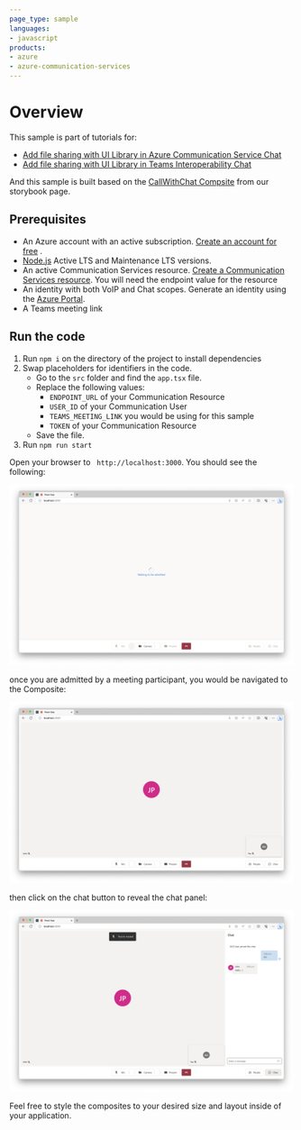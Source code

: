 ```yaml
---
page_type: sample
languages:
- javascript
products:
- azure
- azure-communication-services
---
```


# Overview

This sample is part of tutorials for:

- [Add file sharing with UI Library in Azure Communication Service Chat](https://docs.microsoft.com/azure/communication-services/tutorials/file-sharing-tutorial-acs-chat)
- [Add file sharing with UI Library in Teams Interoperability Chat](https://docs.microsoft.com/azure/communication-services/tutorials/file-sharing-tutorial-interop-chat)

And this sample is built based on the [CallWithChat Compsite](https://azure.github.io/communication-ui-library/?path=/docs/composites-call-with-chat-basicexample--basic-example) from our storybook page.

## Prerequisites

- An Azure account with an active subscription. [Create an account for free](https://azure.microsoft.com/free/?WT.mc_id=A261C142F)  .
- [Node.js](https://nodejs.org/en/) Active LTS and Maintenance LTS versions.
- An active Communication Services resource. [Create a Communication Services resource](https://docs.microsoft.com/azure/communication-services/quickstarts/create-communication-resource). You will need the endpoint value for the resource
- An identity with both VoIP and Chat scopes. Generate an identity using the [Azure Portal](https://docs.microsoft.com/azure/communication-services/quickstarts/identity/quick-create-identity).
- A Teams meeting link

## Run the code

1. Run `npm i` on the directory of the project to install dependencies
2. Swap placeholders for identifiers in the code.
    - Go to the `src` folder and find the `app.tsx` file.
    - Replace the following values:
        - `ENDPOINT_URL` of your Communication Resource
        - `USER_ID` of your Communication User
        - `TEAMS_MEETING_LINK` you would be using for this sample
        - `TOKEN` of your Communication Resource
    - Save the file.
4. Run `npm run start`

Open your browser to ` http://localhost:3000`. You should see the following:

![Meeting Chat Lobby](../media/interop-meeting-lobby.png)

once you are admitted by a meeting participant, you would be navigated to the Composite:

![Meeting Chat Lobby](../media/interop-meeting-home.png)

then click on the chat button to reveal the chat panel:

![Meeting Chat Lobby](../media/interop-meeting-chat.png)

Feel free to style the composites to your desired size and layout inside of your application.
